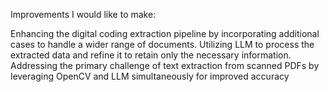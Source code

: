 Improvements I would like to make:

Enhancing the digital coding extraction pipeline by incorporating additional cases to handle a wider range of documents.
Utilizing LLM to process the extracted data and refine it to retain only the necessary information.
Addressing the primary challenge of text extraction from scanned PDFs by leveraging OpenCV and LLM simultaneously for improved accuracy
